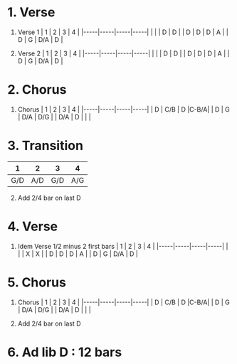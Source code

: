 # 1. Verse
1. Verse 1
|  1  |  2  |  3  |  4  |
|-----|-----|-----|-----|
|     |     |  D  |  D  |
|  D  |  D  |  D  |  A  |
|  D  |  G  | D/A |  D  |

2. Verse 2
|  1  |  2  |  3  |  4  |
|-----|-----|-----|-----|
|     |     |  D  |  D  |
|  D  |  D  |  D  |  A  |
|  D  |  G  | D/A |  D  |

# 2. Chorus
1. Chorus
|  1  |  2  |  3  |  4  |
|-----|-----|-----|-----|
|  D  | C/B |  D  |C-B/A|
|  D  |  G  | D/A | D/G |
| D/A |  D  |     |     |


# 3. Transition
|  1  |  2  |  3  |  4  |
|-----|-----|-----|-----|
| G/D | A/D | G/D | A/G |

2. Add 2/4 bar on last D

# 4. Verse
1. Idem Verse 1/2 minus 2 first bars
|  1  |  2  |  3  |  4  |
|-----|-----|-----|-----|
|     |     |  X  |  X  |
|  D  |  D  |  D  |  A  |
|  D  |  G  | D/A |  D  |

# 5. Chorus
1. Chorus
|  1  |  2  |  3  |  4  |
|-----|-----|-----|-----|
|  D  | C/B |  D  |C-B/A|
|  D  |  G  | D/A | D/G |
| D/A |  D  |     |     |

2. Add 2/4 bar on last D

# 6. Ad lib D : 12 bars
